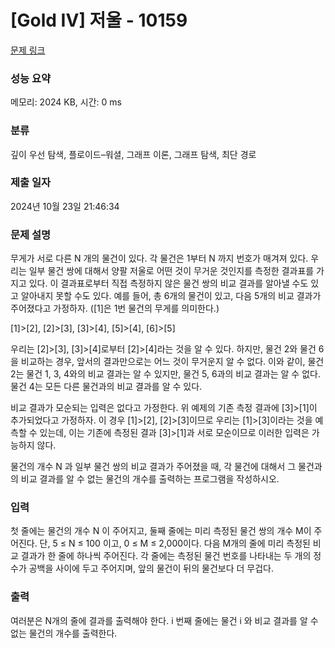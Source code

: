 # [Gold IV] 저울 - 10159 

[문제 링크](https://www.acmicpc.net/problem/10159) 

### 성능 요약

메모리: 2024 KB, 시간: 0 ms

### 분류

깊이 우선 탐색, 플로이드–워셜, 그래프 이론, 그래프 탐색, 최단 경로

### 제출 일자

2024년 10월 23일 21:46:34

### 문제 설명

<p>무게가 서로 다른 N 개의 물건이 있다. 각 물건은 1부터 N 까지 번호가 매겨져 있다. 우리는 일부 물건 쌍에 대해서 양팔 저울로 어떤 것이 무거운 것인지를 측정한 결과표를 가지고 있다. 이 결과표로부터 직접 측정하지 않은 물건 쌍의 비교 결과를 알아낼 수도 있고 알아내지 못할 수도 있다. 예를 들어, 총 6개의 물건이 있고, 다음 5개의 비교 결과가 주어졌다고 가정하자. ([1]은 1번 물건의 무게를 의미한다.)</p>

<p>[1]>[2], [2]>[3], [3]>[4], [5]>[4], [6]>[5]</p>

<p>우리는 [2]>[3], [3]>[4]로부터 [2]>[4]라는 것을 알 수 있다. 하지만, 물건 2와 물건 6을 비교하는 경우, 앞서의 결과만으로는 어느 것이 무거운지 알 수 없다. 이와 같이, 물건 2는 물건 1, 3, 4와의 비교 결과는 알 수 있지만, 물건 5, 6과의 비교 결과는 알 수 없다. 물건 4는 모든 다른 물건과의 비교 결과를 알 수 있다. </p>

<p>비교 결과가 모순되는 입력은 없다고 가정한다. 위 예제의 기존 측정 결과에 [3]>[1]이 추가되었다고 가정하자. 이 경우 [1]>[2], [2]>[3]이므로 우리는 [1]>[3]이라는 것을 예측할 수 있는데, 이는 기존에 측정된 결과 [3]>[1]과 서로 모순이므로 이러한 입력은 가능하지 않다. </p>

<p>물건의 개수 N 과 일부 물건 쌍의 비교 결과가 주어졌을 때, 각 물건에 대해서 그 물건과의 비교 결과를 알 수 없는 물건의 개수를 출력하는 프로그램을 작성하시오. </p>

### 입력 

 <p>첫 줄에는 물건의 개수 N 이 주어지고, 둘째 줄에는 미리 측정된 물건 쌍의 개수 M이 주어진다. 단, 5 ≤ N ≤ 100 이고, 0 ≤ M ≤ 2,000이다. 다음 M개의 줄에 미리 측정된 비교 결과가 한 줄에 하나씩 주어진다. 각 줄에는 측정된 물건 번호를 나타내는 두 개의 정수가 공백을 사이에 두고 주어지며, 앞의 물건이 뒤의 물건보다 더 무겁다.</p>

### 출력 

 <p>여러분은 N개의 줄에 결과를 출력해야 한다. i 번째 줄에는 물건 i 와 비교 결과를 알 수 없는 물건의 개수를 출력한다.</p>

